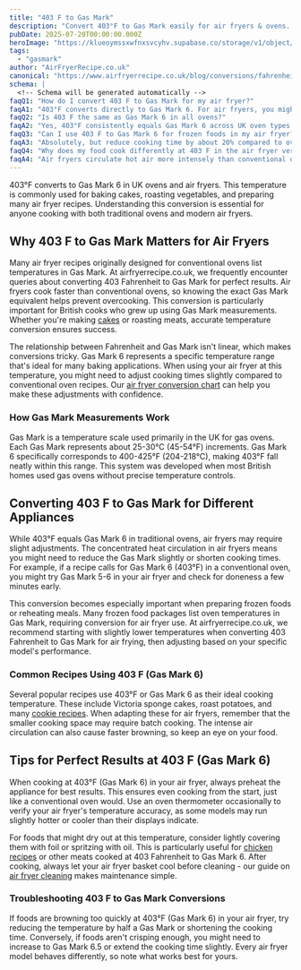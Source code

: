 ```yaml
---
title: "403 F to Gas Mark"
description: "Convert 403°F to Gas Mark easily for air fryers & ovens. Includes UK conversions, baking tips, and air fryer temperature adjustments."
pubDate: 2025-07-20T00:00:00.000Z
heroImage: "https://klueoymssxwfnxsvcyhv.supabase.co/storage/v1/object/public/Shmucket/403-f-to-gas-mark.png"
tags:
  - "gasmark"
author: "AirFryerRecipe.co.uk"
canonical: "https://www.airfryerrecipe.co.uk/blog/conversions/fahrenheit-to-gas-mark/403-f-to-gas-mark"
schema: |
  <!-- Schema will be generated automatically -->
faqQ1: "How do I convert 403 F to Gas Mark for my air fryer?"
faqA1: "403°F converts directly to Gas Mark 6. For air fryers, you might want to start at Gas Mark 5-6 and adjust cooking times slightly shorter than oven recipes suggest, as air fryers cook faster."
faqQ2: "Is 403 F the same as Gas Mark 6 in all ovens?"
faqA2: "Yes, 403°F consistently equals Gas Mark 6 across UK oven types. However, actual oven temperatures can vary, so it's wise to use an oven thermometer to verify your appliance's accuracy."
faqQ3: "Can I use 403 F to Gas Mark 6 for frozen foods in my air fryer?"
faqA3: "Absolutely, but reduce cooking time by about 20% compared to oven instructions. Frozen foods like chips or chicken nuggets cook faster in air fryers at Gas Mark 6 (403°F) due to the efficient heat circulation."
faqQ4: "Why does my food cook differently at 403 F in the air fryer versus Gas Mark 6 in the oven?"
faqA4: "Air fryers circulate hot air more intensely than conventional ovens, leading to faster cooking and browning. You may need to slightly lower the temperature or reduce cooking time when converting 403 F to Gas Mark for air frying."
---
```

<p>403°F converts to Gas Mark 6 in UK ovens and air fryers. This temperature is commonly used for baking cakes, roasting vegetables, and preparing many air fryer recipes. Understanding this conversion is essential for anyone cooking with both traditional ovens and modern air fryers.</p>

<h2>Why 403 F to Gas Mark Matters for Air Fryers</h2>
<p>Many air fryer recipes originally designed for conventional ovens list temperatures in Gas Mark. At airfryerrecipe.co.uk, we frequently encounter queries about converting 403 Fahrenheit to Gas Mark for perfect results. Air fryers cook faster than conventional ovens, so knowing the exact Gas Mark equivalent helps prevent overcooking. This conversion is particularly important for British cooks who grew up using Gas Mark measurements. Whether you're making <a href=https://www.airfryerrecipe.co.uk/recipe-category/cakes>cakes</a> or roasting meats, accurate temperature conversion ensures success.</p>

<p>The relationship between Fahrenheit and Gas Mark isn't linear, which makes conversions tricky. Gas Mark 6 represents a specific temperature range that's ideal for many baking applications. When using your air fryer at this temperature, you might need to adjust cooking times slightly compared to conventional oven recipes. Our <a href=https://www.airfryerrecipe.co.uk/air-fryer-conversion-chart>air fryer conversion chart</a> can help you make these adjustments with confidence.</p>

<h3>How Gas Mark Measurements Work</h3>
<p>Gas Mark is a temperature scale used primarily in the UK for gas ovens. Each Gas Mark represents about 25-30°C (45-54°F) increments. Gas Mark 6 specifically corresponds to 400-425°F (204-218°C), making 403°F fall neatly within this range. This system was developed when most British homes used gas ovens without precise temperature controls.</p>

<h2>Converting 403 F to Gas Mark for Different Appliances</h2>
<p>While 403°F equals Gas Mark 6 in traditional ovens, air fryers may require slight adjustments. The concentrated heat circulation in air fryers means you might need to reduce the Gas Mark slightly or shorten cooking times. For example, if a recipe calls for Gas Mark 6 (403°F) in a conventional oven, you might try Gas Mark 5-6 in your air fryer and check for doneness a few minutes early.</p>

<p>This conversion becomes especially important when preparing frozen foods or reheating meals. Many frozen food packages list oven temperatures in Gas Mark, requiring conversion for air fryer use. At airfryerrecipe.co.uk, we recommend starting with slightly lower temperatures when converting 403 Fahrenheit to Gas Mark for air frying, then adjusting based on your specific model's performance.</p>

<h3>Common Recipes Using 403 F (Gas Mark 6)</h3>
<p>Several popular recipes use 403°F or Gas Mark 6 as their ideal cooking temperature. These include Victoria sponge cakes, roast potatoes, and many <a href=https://www.airfryerrecipe.co.uk/recipe-category/cookies>cookie recipes</a>. When adapting these for air fryers, remember that the smaller cooking space may require batch cooking. The intense air circulation can also cause faster browning, so keep an eye on your food.</p>

<h2>Tips for Perfect Results at 403 F (Gas Mark 6)</h2>
<p>When cooking at 403°F (Gas Mark 6) in your air fryer, always preheat the appliance for best results. This ensures even cooking from the start, just like a conventional oven would. Use an oven thermometer occasionally to verify your air fryer's temperature accuracy, as some models may run slightly hotter or cooler than their displays indicate.</p>

<p>For foods that might dry out at this temperature, consider lightly covering them with foil or spritzing with oil. This is particularly useful for <a href=https://www.airfryerrecipe.co.uk/recipe-category/chicken>chicken recipes</a> or other meats cooked at 403 Fahrenheit to Gas Mark 6. After cooking, always let your air fryer basket cool before cleaning - our guide on <a href=https://www.airfryerrecipe.co.uk/air-fryer-cleaner>air fryer cleaning</a> makes maintenance simple.</p>

<h3>Troubleshooting 403 F to Gas Mark Conversions</h3>
<p>If foods are browning too quickly at 403°F (Gas Mark 6) in your air fryer, try reducing the temperature by half a Gas Mark or shortening the cooking time. Conversely, if foods aren't crisping enough, you might need to increase to Gas Mark 6.5 or extend the cooking time slightly. Every air fryer model behaves differently, so note what works best for yours.</p>
